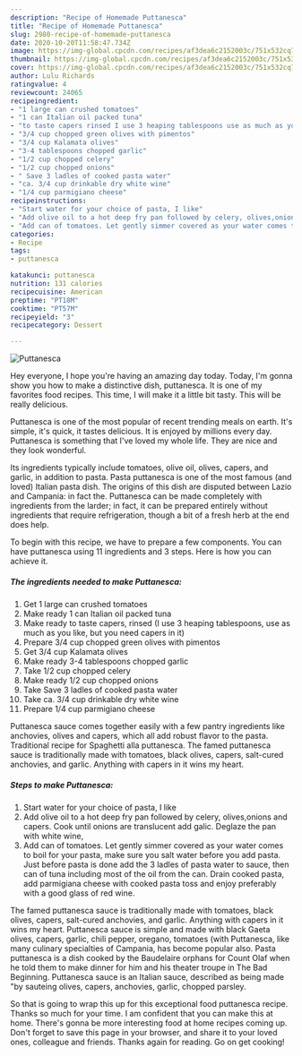 ```yaml
---
description: "Recipe of Homemade Puttanesca"
title: "Recipe of Homemade Puttanesca"
slug: 2980-recipe-of-homemade-puttanesca
date: 2020-10-20T11:58:47.734Z
image: https://img-global.cpcdn.com/recipes/af3dea6c2152003c/751x532cq70/puttanesca-recipe-main-photo.jpg
thumbnail: https://img-global.cpcdn.com/recipes/af3dea6c2152003c/751x532cq70/puttanesca-recipe-main-photo.jpg
cover: https://img-global.cpcdn.com/recipes/af3dea6c2152003c/751x532cq70/puttanesca-recipe-main-photo.jpg
author: Lulu Richards
ratingvalue: 4
reviewcount: 24065
recipeingredient:
- "1 large can crushed tomatoes"
- "1 can Italian oil packed tuna"
- "to taste capers rinsed I use 3 heaping tablespoons use as much as you like but you need capers in it"
- "3/4 cup chopped green olives with pimentos"
- "3/4 cup Kalamata olives"
- "3-4 tablespoons chopped garlic"
- "1/2 cup chopped celery"
- "1/2 cup chopped onions"
- " Save 3 ladles of cooked pasta water"
- "ca. 3/4 cup drinkable dry white wine"
- "1/4 cup parmigiano cheese"
recipeinstructions:
- "Start water for your choice of pasta, I like"
- "Add olive oil to a hot deep fry pan followed by celery, olives,onions and capers. Cook until onions are translucent add galic. Deglaze the pan with white wine,"
- "Add can of tomatoes. Let gently simmer covered as your water comes to boil for your pasta, make sure you salt water before you add pasta. Just before pasta is done add the 3 ladles of pasta water to sauce, then can of tuna including most of the oil from the can. Drain cooked pasta, add parmigiana cheese with cooked pasta toss and enjoy preferably with a good glass of red wine."
categories:
- Recipe
tags:
- puttanesca

katakunci: puttanesca 
nutrition: 131 calories
recipecuisine: American
preptime: "PT18M"
cooktime: "PT57M"
recipeyield: "3"
recipecategory: Dessert

---
```



![Puttanesca](https://img-global.cpcdn.com/recipes/af3dea6c2152003c/751x532cq70/puttanesca-recipe-main-photo.jpg)

Hey everyone, I hope you're having an amazing day today. Today, I'm gonna show you how to make a distinctive dish, puttanesca. It is one of my favorites food recipes. This time, I will make it a little bit tasty. This will be really delicious.

Puttanesca is one of the most popular of recent trending meals on earth. It's simple, it's quick, it tastes delicious. It is enjoyed by millions every day. Puttanesca is something that I've loved my whole life. They are nice and they look wonderful.

Its ingredients typically include tomatoes, olive oil, olives, capers, and garlic, in addition to pasta. Pasta puttanesca is one of the most famous (and loved) Italian pasta dish. The origins of this dish are disputed between Lazio and Campania: in fact the. Puttanesca can be made completely with ingredients from the larder; in fact, it can be prepared entirely without ingredients that require refrigeration, though a bit of a fresh herb at the end does help.


To begin with this recipe, we have to prepare a few components. You can have puttanesca using 11 ingredients and 3 steps. Here is how you can achieve it.

<!--inarticleads1-->

##### The ingredients needed to make Puttanesca:

1. Get 1 large can crushed tomatoes
1. Make ready 1 can Italian oil packed tuna
1. Make ready to taste capers, rinsed (I use 3 heaping tablespoons, use as much as you like, but you need capers in it)
1. Prepare 3/4 cup chopped green olives with pimentos
1. Get 3/4 cup Kalamata olives
1. Make ready 3-4 tablespoons chopped garlic
1. Take 1/2 cup chopped celery
1. Make ready 1/2 cup chopped onions
1. Take  Save 3 ladles of cooked pasta water
1. Take ca. 3/4 cup drinkable dry white wine
1. Prepare 1/4 cup parmigiano cheese


Puttanesca sauce comes together easily with a few pantry ingredients like anchovies, olives and capers, which all add robust flavor to the pasta. Traditional recipe for Spaghetti alla puttanesca. The famed puttanesca sauce is traditionally made with tomatoes, black olives, capers, salt-cured anchovies, and garlic. Anything with capers in it wins my heart. 

<!--inarticleads2-->

##### Steps to make Puttanesca:

1. Start water for your choice of pasta, I like
1. Add olive oil to a hot deep fry pan followed by celery, olives,onions and capers. Cook until onions are translucent add galic. Deglaze the pan with white wine,
1. Add can of tomatoes. Let gently simmer covered as your water comes to boil for your pasta, make sure you salt water before you add pasta. Just before pasta is done add the 3 ladles of pasta water to sauce, then can of tuna including most of the oil from the can. Drain cooked pasta, add parmigiana cheese with cooked pasta toss and enjoy preferably with a good glass of red wine.


The famed puttanesca sauce is traditionally made with tomatoes, black olives, capers, salt-cured anchovies, and garlic. Anything with capers in it wins my heart. Puttanesca sauce is simple and made with black Gaeta olives, capers, garlic, chili pepper, oregano, tomatoes (with Puttanesca, like many culinary specialties of Campania, has become popular also. Pasta puttanesca is a dish cooked by the Baudelaire orphans for Count Olaf when he told them to make dinner for him and his theater troupe in The Bad Beginning. Puttanesca sauce is an Italian sauce, described as being made &#34;by sauteing olives, capers, anchovies, garlic, chopped parsley. 

So that is going to wrap this up for this exceptional food puttanesca recipe. Thanks so much for your time. I am confident that you can make this at home. There's gonna be more interesting food at home recipes coming up. Don't forget to save this page in your browser, and share it to your loved ones, colleague and friends. Thanks again for reading. Go on get cooking!
